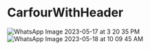 # CarfourWithHeader
![WhatsApp Image 2023-05-17 at 3 20 35 PM](https://github.com/karimaneltaweel/CarfourWithHeader/assets/79419979/50180463-0a7b-4e28-a8df-58f648e75bd2)
![WhatsApp Image 2023-05-18 at 10 09 45 AM](https://github.com/karimaneltaweel/CarfourWithHeader/assets/79419979/74d37180-bee6-4b70-8ee2-e1d439a5d3b8)
